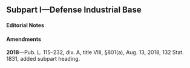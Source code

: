Subpart I—Defense Industrial Base
----------

#### **Editorial Notes** ####

#### Amendments ####

**2018**—Pub. L. 115–232, div. A, title VIII, §801(a), Aug. 13, 2018, 132 Stat. 1831, added subpart heading.